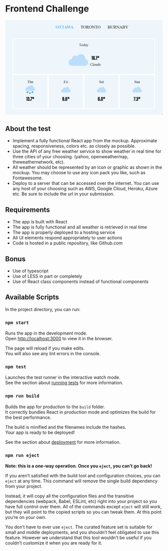 # Frontend Challenge
![screenshot](./public/screenshot.png)
## About the test
- Implement a fully functional React app from the mockup. Approximate spacing,
responsiveness, colors etc. as closely as possible.
- Use the API of any free weather service to show weather in real time for three cities of
your choosing. (yahoo, openweathermap, theweathernetwork, etc).
- All weather should be represented by an icon or graphic as shown in the mockup. You
may choose to use any icon pack you like, such as Fontawesome.
- Deploy to a server that can be accessed over the internet. You can use any host of
your choosing such as AWS, Google Cloud, Heroku, Azure etc. Be sure to include the
url in your submission.

## Requirements
- The app is built with React
- The app is fully functional and all weather is retrieved in real time
- The app is properly deployed to a hosting service
- All UI elements respond appropriately to user actions
- Code is hosted in a public repository, like Github.com

## Bonus
- Use of typescript
- Use of LESS in part or completely
- Use of React class components instead of functional components

## Available Scripts

In the project directory, you can run:

### `npm start`

Runs the app in the development mode.\
Open [http://localhost:3000](http://localhost:3000) to view it in the browser.

The page will reload if you make edits.\
You will also see any lint errors in the console.

### `npm test`

Launches the test runner in the interactive watch mode.\
See the section about [running tests](https://facebook.github.io/create-react-app/docs/running-tests) for more information.

### `npm run build`

Builds the app for production to the `build` folder.\
It correctly bundles React in production mode and optimizes the build for the best performance.

The build is minified and the filenames include the hashes.\
Your app is ready to be deployed!

See the section about [deployment](https://facebook.github.io/create-react-app/docs/deployment) for more information.

### `npm run eject`

**Note: this is a one-way operation. Once you `eject`, you can’t go back!**

If you aren’t satisfied with the build tool and configuration choices, you can `eject` at any time. This command will remove the single build dependency from your project.

Instead, it will copy all the configuration files and the transitive dependencies (webpack, Babel, ESLint, etc) right into your project so you have full control over them. All of the commands except `eject` will still work, but they will point to the copied scripts so you can tweak them. At this point you’re on your own.

You don’t have to ever use `eject`. The curated feature set is suitable for small and middle deployments, and you shouldn’t feel obligated to use this feature. However we understand that this tool wouldn’t be useful if you couldn’t customize it when you are ready for it.

